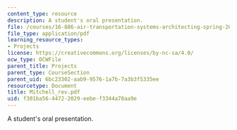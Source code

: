 ```yaml
---
content_type: resource
description: A student's oral presentation.
file: /courses/16-886-air-transportation-systems-architecting-spring-2004/f301ba5644722029eebef3344a78aa9e_Mitchell_rev.pdf
file_type: application/pdf
learning_resource_types:
- Projects
license: https://creativecommons.org/licenses/by-nc-sa/4.0/
ocw_type: OCWFile
parent_title: Projects
parent_type: CourseSection
parent_uid: 6bc23302-aab9-9576-1a7b-7a3b3f5335ee
resourcetype: Document
title: Mitchell_rev.pdf
uid: f301ba56-4472-2029-eebe-f3344a78aa9e
---
```

A student's oral presentation.